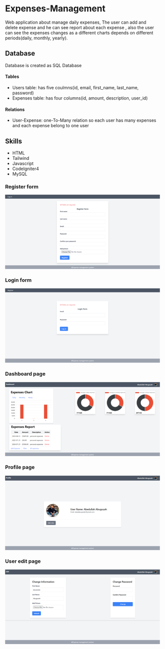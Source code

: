 # Expenses-Management
Web application about manage daily expenses,
The user can add and delete expense and he can see report about each  expense ,
also the user can see the expenses changes as a different charts depends
on different periods(daily, monthly, yearly).
  ## Database
  Database is created as SQL Database
  #### Tables 
  * Users table: has five coulmns(id, email, first_name, last_name, password)
  * Expenses table: has four columns(id, amount, description, user_id)
  #### Relations
  * User-Expense: one-To-Many relation so each user has many expenses and each expense belong to one user
  
## Skills
* HTML
* Tailwind
* Javascript
* CodeIgniter4
* MySQL
### Register form
  ![Alt Text](pic1.png)
### Login form
  ![Alt Text](pic2.png)
### Dashboard page
  ![Alt Text](pic3.png)
### Profile page
  ![Alt Text](pic4.png)
### User edit page
  ![Alt Text](pic5.png)








  
